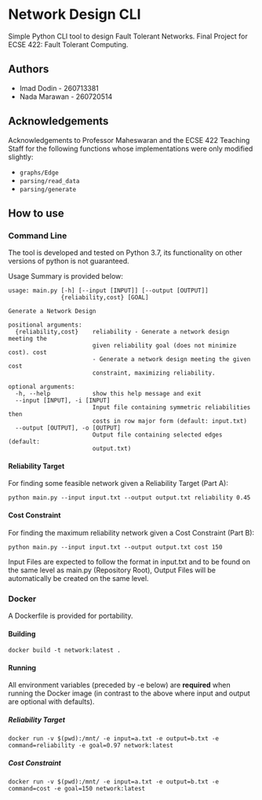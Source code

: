 # Network Design CLI
Simple Python CLI tool to design Fault Tolerant Networks. Final Project for ECSE 422: Fault Tolerant Computing.

## Authors
- Imad Dodin - 260713381
- Nada Marawan - 260720514

## Acknowledgements
Acknowledgements to Professor Maheswaran and the ECSE 422 Teaching Staff for the following functions whose implementations were only modified slightly:
- `graphs/Edge`
- `parsing/read_data`
- `parsing/generate`

## How to use
### Command Line
The tool is developed and tested on Python 3.7, its functionality on other versions of python is not guaranteed.

Usage Summary is provided below:
```
usage: main.py [-h] [--input [INPUT]] [--output [OUTPUT]]
               {reliability,cost} [GOAL]

Generate a Network Design

positional arguments:
  {reliability,cost}    reliability - Generate a network design meeting the
                        given reliability goal (does not minimize cost). cost
                        - Generate a network design meeting the given cost
                        constraint, maximizing reliability.

optional arguments:
  -h, --help            show this help message and exit
  --input [INPUT], -i [INPUT]
                        Input file containing symmetric reliabilities then
                        costs in row major form (default: input.txt)
  --output [OUTPUT], -o [OUTPUT]
                        Output file containing selected edges (default:
                        output.txt)

```

#### Reliability Target

For finding some feasible network given a Reliability Target (Part A):

`python main.py --input input.txt --output output.txt reliability 0.45`

#### Cost Constraint
For finding the maximum reliability network given a Cost Constraint (Part B):

`python main.py --input input.txt --output output.txt cost 150`

Input Files are expected to follow the format in input.txt and to be found on the same level as main.py (Repository Root), Output Files will be automatically be created on the same level.

### Docker

A Dockerfile is provided for portability. 

#### Building 
`docker build -t network:latest .`

#### Running

All environment variables (preceded by -e below) are **required** when running the Docker image (in contrast to the above where input and output are optional with defaults).

##### Reliability Target
`docker run -v $(pwd):/mnt/ -e input=a.txt -e output=b.txt -e command=reliability -e goal=0.97 network:latest`

##### Cost Constraint
`docker run -v $(pwd):/mnt/ -e input=a.txt -e output=b.txt -e command=cost -e goal=150 network:latest`
